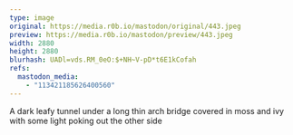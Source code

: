 ```yaml
---
type: image
original: https://media.r0b.io/mastodon/original/443.jpeg
preview: https://media.r0b.io/mastodon/preview/443.jpeg
width: 2880
height: 2880
blurhash: UADl=vds.RM_0eO:$+NH~V-pD*t6E1kCofah
refs:
  mastodon_media:
    - "113421185626400560"
---
```


A dark leafy tunnel under a long thin arch bridge covered in moss and ivy with some light poking out the other side 
